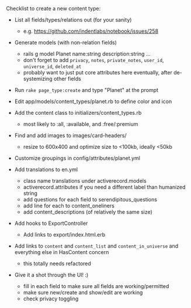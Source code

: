 Checklist to create a new content type:

- List all fields/types/relations out (for your sanity)
  - e.g. https://github.com/indentlabs/notebook/issues/258

- Generate models (with non-relation fields)
  - rails g model Planet name:string description:string ...
  - don't forget to add `privacy`, `notes`, `private_notes`, `user_id`, `universe_id`, `deleted_at`
  - probably want to just put core attributes here eventually, after de-systemizing other fields

- Run `rake page_type:create` and type "Planet" at the prompt

- Edit app/models/content_types/planet.rb to define color and icon

- Add the content class to initializers/content_types.rb
  - most likely to :all, :available, and :free/:premium

- Find and add images to images/card-headers/
  - resize to 600x400 and optimize size to <100kb, ideally <50kb

- Customize groupings in config/attributes/planet.yml

- Add translations to en.yml
  - class name translations under activerecord.models
  - activerecord.attributes if you need a different label than humanized string
  - add questions for each field to serendipitous_questions
  - add line for each to content_oneliners
  - add content_descriptions (of relatively the same size)

- Add hooks to ExportController
  - Add links to export/index.html.erb
- Add links to `content` and `content_list` and `content_in_universe` and everything else in HasContent concern
  - this totally needs refactored

- Give it a shot through the UI! :)
  - fill in each field to make sure all fields are working/permitted
  - make sure new/create and show/edit are working
  - check privacy toggling
